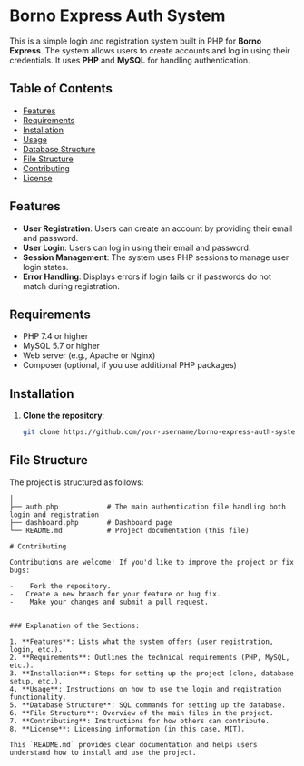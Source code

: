 # Borno Express Auth System

This is a simple login and registration system built in PHP for **Borno Express**. The system allows users to create accounts and log in using their credentials. It uses **PHP** and **MySQL** for handling authentication.

## Table of Contents

- [Features](#features)
- [Requirements](#requirements)
- [Installation](#installation)
- [Usage](#usage)
- [Database Structure](#database-structure)
- [File Structure](#file-structure)
- [Contributing](#contributing)
- [License](#license)

## Features

- **User Registration**: Users can create an account by providing their email and password.
- **User Login**: Users can log in using their email and password.
- **Session Management**: The system uses PHP sessions to manage user login states.
- **Error Handling**: Displays errors if login fails or if passwords do not match during registration.

## Requirements

- PHP 7.4 or higher
- MySQL 5.7 or higher
- Web server (e.g., Apache or Nginx)
- Composer (optional, if you use additional PHP packages)

## Installation

1. **Clone the repository**:
   ```bash
   git clone https://github.com/your-username/borno-express-auth-system.git```

## File Structure

The project is structured as follows:

 ```borno-express-auth-system/
│
├── auth.php            # The main authentication file handling both login and registration
├── dashboard.php       # Dashboard page
└── README.md           # Project documentation (this file)

# Contributing

Contributions are welcome! If you'd like to improve the project or fix bugs:

-    Fork the repository.
-   Create a new branch for your feature or bug fix.
-    Make your changes and submit a pull request.


### Explanation of the Sections:

1. **Features**: Lists what the system offers (user registration, login, etc.).
2. **Requirements**: Outlines the technical requirements (PHP, MySQL, etc.).
3. **Installation**: Steps for setting up the project (clone, database setup, etc.).
4. **Usage**: Instructions on how to use the login and registration functionality.
5. **Database Structure**: SQL commands for setting up the database.
6. **File Structure**: Overview of the main files in the project.
7. **Contributing**: Instructions for how others can contribute.
8. **License**: Licensing information (in this case, MIT).

This `README.md` provides clear documentation and helps users understand how to install and use the project.

